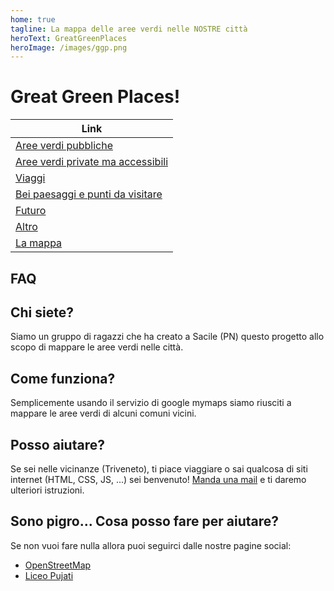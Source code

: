 ```yaml
---
home: true
tagline: La mappa delle aree verdi nelle NOSTRE città
heroText: GreatGreenPlaces
heroImage: /images/ggp.png
---
```


# Great Green Places!

| Link |
|------|
| [Aree verdi pubbliche](2.md) |
| [Aree verdi private ma accessibili](5.md) |
| [Viaggi](6.md) |
| [Bei paesaggi e punti da visitare](7.md) |
| [Futuro](8.md) |
| [Altro](9.md) |
| [La mappa](https://www.openstreetmap.org/#map=15/45.9502/12.5054&layers=H)|

## FAQ

## Chi siete?

Siamo un gruppo di ragazzi che ha creato a Sacile (PN) questo progetto allo scopo di mappare le aree verdi nelle città.

## Come funziona?

Semplicemente usando il servizio di google mymaps siamo riusciti a mappare le aree verdi di alcuni comuni vicini.

## Posso aiutare?

Se sei nelle vicinanze (Triveneto), ti piace viaggiare o sai qualcosa di siti internet (HTML, CSS, JS, ...) sei benvenuto! [Manda una mail](mailto:greatgreenplaces@gmail.com) e ti daremo ulteriori istruzioni.

## Sono pigro... Cosa posso fare per aiutare?

Se non vuoi fare nulla allora puoi seguirci dalle nostre pagine social:

* [OpenStreetMap](https://osm.org/go/0IG5YdWA--?layers=H)
* [Liceo Pujati](https://liceipujati.edu.it)
